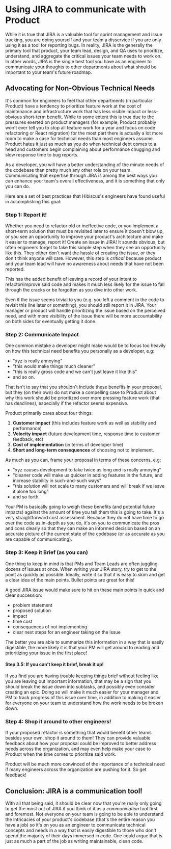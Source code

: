 # Using JIRA to communicate with Product

While it is true that JIRA is a valuable tool for sprint management and issue tracking, you are doing yourself and your team a disservice if you are only using it as a tool for reporting bugs. In reality, JIRA is the generally the primary tool that product, your team lead, design, and QA uses to prioritize, understand, and aggregate the critical issues your team needs to work on. In other words, JIRA is the single best tool you have as an engineer to communicate your thoughts to other departments about what should be important to your team's future roadmap.

## Advocating for Non-Obvious Technical Needs

It's common for engineers to feel that other departments (in particular Product) have a tendency to prioritize feature work at the cost of maintenance and infrastructure work that has less visible impact or less-obvious short-term benefit. While to some extent this is true due to the pressures exerted on product managers (for example, Product probably won't ever tell you to stop all feature work for a year and focus on code refactoring or React migration) for the most part there is actually a lot more room to make a case for technical needs than most engineers assume. Product hates it just as much as you do when technical debt comes to a head and customers begin complaining about performance chugging and slow response time to bug reports.

As a developer, you will have a better understanding of the minute needs of the codebase than pretty much any other role on your team. Communicating that expertise through JIRA is among the best ways you can enhance your team's overall effectiveness, and it is something that only you can do.

Here are a set of best practices that Hibiscus's engineers have found useful in accomplishing this goal:

### Step 1: Report it!

Whether you need to refactor old or ineffective code, or you implement a short-term solution that must be revisited later to ensure it doesn't blow up, or you see an opportunity to improve your product's architecture and make it easier to manage, report it! Create an issue in JIRA! It sounds obvious, but often engineers forget to take this simple step when they see an opportunity like this. They either don't want the hassle of creating the issue, or they don't think anyone will care. However, this step is _critical_ because product and your team lead will have no awareness about needs that have not been reported.

This has the added benefit of leaving a record of your intent to refactor/improve said code and makes it much less likely for the issue to fall through the cracks or be forgotten as you dive into other work.

Even if the issue seems trivial to you (e.g. you left a comment in the code to revisit this line later or something), you should still report it in JIRA. Your manager or product will handle prioritizing the issue based on the perceived need, and with more visibility of the issue there will be more accountability on both sides for eventually getting it done.

### Step 2: Communicate Impact

One common mistake a developer might make would be to focus too heavily on how this technical need benefits you personally as a developer, e.g:

- "xyz is really annoying"
- "this would make things much cleaner"
- "this is really gross code and we can't just leave it like this"
- and so on.

That isn't to say that you shouldn't include these benefits in your proposal, but they (on their own) do not make a compelling case to Product about why this work should be prioritized over more pressing feature work (that has deadlines), especially if the refactor seems expensive.

Product primarily cares about four things:
1. **Customer impact** (this includes feature work as well as stability and performance)
2. **Velocity impact** (future development time, response time to customer feedback, etc)
3. **Cost of implementation** (in terms of developer time)
4. **Short and long-term consequences** of choosing not to implement.

As much as you can, frame your proposal in terms of these concerns, e.g:

- "xyz causes development to take twice as long _and_ is really annoying"
- "cleaner code will make us quicker in adding features in the future, and increase stability in such-and-such ways"
- "this solution will not scale to many customers and will break if we leave it alone too long"
- and so forth.

Your PM is basically going to weigh these benefits (and potential future impacts) against the amount of time you tell them this is going to take. It's a very straightforward cost assessment. Because they do not have time to go over the code as in-depth as you do, it's on you to communicate the pros and cons clearly so that they can make an informed decision based on an accurate picture of the current state of the codebase (or as accurate as you are capable of communicating).

### Step 3: Keep it Brief (as you can)

One thing to keep in mind is that PMs and Team Leads are often juggling dozens of issues at once. When writing your JIRA story, try to get to the point as quickly as possible. Ideally, write it so that it is easy to skim and get a clear idea of the main points. Bullet points are great for this!

A good JIRA issue would make sure to hit on these main points in quick and clear succession:
- problem statement
- proposed solution
- impact
- time cost
- consequences of not implementing
- clear next steps for an engineer taking on the issue

The better you are able to summarize this information in a way that is easily digestible, the more likely it is that your PM will get around to reading and prioritizing your issue in the first place!

#### Step 3.5: If you can't keep it brief, break it up!

If you find you are having trouble keeping things brief without feeling like you are leaving out important information, that may be a sign that you should break the issue down into subtasks, and possibly even consider creating an epic. Doing so will make it much easier for your manager and PM to track progress of this issue over time, in addition to making it easier for everyone on your team to understand how the work needs to be broken down.

### Step 4: Shop it around to other engineers!

If your proposed refactor is something that would benefit other teams besides your own, shop it around to them! They can provide valuable feedback about how your proposal could be improved to better address needs across the organization, and may even help make your case to Product when the time comes to prioritize said work.

Product will be much more convinced of the importance of a technical need if many engineers across the organization are pushing for it. So get feedback!

## Conclusion: JIRA is a communication tool!

With all that being said, it should be clear now that you're really only going to get the most out of JIRA if you think of it as a _communication_ tool first and foremost. Not everyone on your team is going to be able to understand the intricacies of your product's codebase (that's the entire reason you have a job) so it's on you as an engineer to communicate technical concepts and needs in a way that is easily digestible to those who don't spend the majority of their days immersed in code. One could argue that is just as much a part of the job as writing maintainable, clean code.